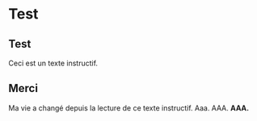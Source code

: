 # Test

## Test

Ceci est un texte instructif.

## Merci

Ma vie a changé depuis la lecture de ce texte instructif.
Aaa. AAA. **AAA.**
